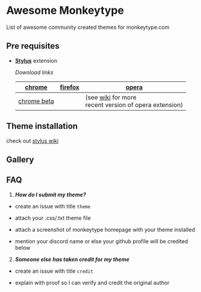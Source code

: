 # Awesome Monkeytype

List of awesome community created themes for monkeytype.com

## Pre requisites

- **[Stylus](https://add0n.com/stylus.html)** extension
  
  *Download links*
  
  | [chrome](https://chrome.google.com/webstore/detail/stylus/clngdbkpkpeebahjckkjfobafhncgmne) | [firefox](https://addons.mozilla.org/firefox/addon/styl-us/) | [opera](https://addons.opera.com/extensions/details/stylus/) |
  | --- | --- | --- |
  | [chrome beta](https://chrome.google.com/webstore/detail/stylus-beta/apmmpaebfobifelkijhaljbmpcgbjbdo) |     | (see [wiki](https://github.com/openstyles/stylus/wiki/Opera,-Outdated-Stylus) for more <br/>recent version of opera extension) |
  

## Theme installation

check out [stylus wiki](https://github.com/openstyles/stylus/wiki#stylus)

## Gallery

## FAQ

1. **_How do I submit my theme?_**
  
  - create an issue with title `theme`
    
  - attach your .css/.txt theme file
    
  - attach a screenshot of monkeytype homepage with your theme installed
    
  - mention your discord name or else your github profile will be credited below
    
2. **_Someone else has taken credit for my theme_**
  
  - create an issue with title `credit`
    
  - explain with proof so I can verify and credit the original author
